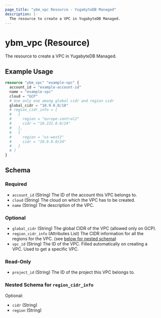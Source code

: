 ```yaml
---
page_title: "ybm_vpc Resource - YugabyteDB Managed"
description: |-
  The resource to create a VPC in YugabyteDB Managed.
---
```


# ybm_vpc (Resource)

The resource to create a VPC in YugabyteDB Managed.


## Example Usage

```terraform
resource "ybm_vpc" "example-vpc" {
  account_id = "example-account-id"
  name = "example-vpc"
  cloud = "GCP"
  # Use only one among global cidr and region cidr
  global_cidr = "10.9.0.0/18"
  # region_cidr_info = [
  #   {
  #     region = "europe-central2"
  #     cidr = "10.231.0.0/24"
  #   },
  #   {
  #     region = "us-west2" 
  #     cidr = "10.9.0.0/24"
  #   }
  # ]
}
```

<!-- schema generated by tfplugindocs -->
## Schema

### Required

- `account_id` (String) The ID of the account this VPC belongs to.
- `cloud` (String) The cloud on which the VPC has to be created.
- `name` (String) The description of the VPC.

### Optional

- `global_cidr` (String) The global CIDR of the VPC (allowed only on GCP).
- `region_cidr_info` (Attributes List) The CIDR information for all the regions for the VPC. (see [below for nested schema](#nestedatt--region_cidr_info))
- `vpc_id` (String) The ID of the VPC. Filled automatically on creating a VPC. Used to get a specific VPC.

### Read-Only

- `project_id` (String) The ID of the project this VPC belongs to.

<a id="nestedatt--region_cidr_info"></a>
### Nested Schema for `region_cidr_info`

Optional:

- `cidr` (String)
- `region` (String)